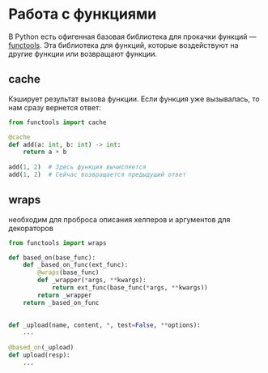 # Работа с функциями

В Python есть офигенная базовая библиотека для прокачки функций — [functools](https://docs.python.org/3/library/functools.html). Эта библиотека для функций, которые воздействуют на другие функции или возвращают функции.

## cache

Кэширует результат вызова функции. Если функция уже вызывалась, то нам сразу вернется ответ:

```python
from functools import cache

@cache
def add(a: int, b: int) -> int:
    return a + b
    
add(1, 2)  # Здесь функция вычисляется
add(1, 2)  # Сейчас возвращается предыдущий ответ
```

## wraps

необходим для проброса описания хелперов и аргументов для декораторов

```python
from functools import wraps

def based_on(base_func):
    def _based_on_func(ext_func):
        @wraps(base_func)
        def _wrapper(*args, **kwargs):
            return ext_func(base_func(*args, **kwargs))
        return _wrapper
    return _based_on_func
    

def _upload(name, content, *, test=False, **options):
    ...
    
@based_on(_upload)
def upload(resp):
    ...
```
